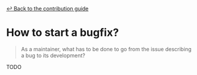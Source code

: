 [&#x21A9; Back to the contribution guide](../../../CONTRIBUTING.md#maintainers-howtos)

# How to start a bugfix?

> As a maintainer, what has to be done to go from the issue describing a bug
> to its development?

TODO
